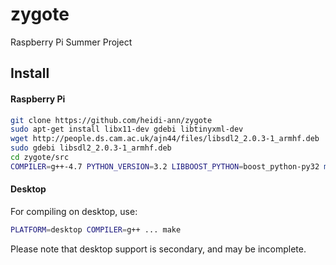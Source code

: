 zygote
======

Raspberry Pi Summer Project

## Install 

#### Raspberry Pi

```bash
git clone https://github.com/heidi-ann/zygote
sudo apt-get install libx11-dev gdebi libtinyxml-dev
wget http://people.ds.cam.ac.uk/ajn44/files/libsdl2_2.0.3-1_armhf.deb
sudo gdebi libsdl2_2.0.3-1_armhf.deb 
cd zygote/src
COMPILER=g++-4.7 PYTHON_VERSION=3.2 LIBBOOST_PYTHON=boost_python-py32 make
```

#### Desktop

For compiling on desktop, use:
```bash
PLATFORM=desktop COMPILER=g++ ... make
```

Please note that desktop support is secondary, and may be incomplete.

